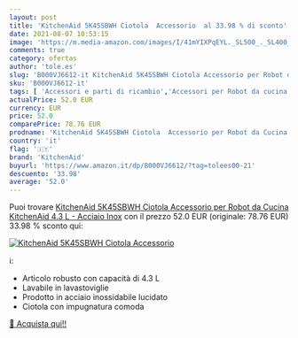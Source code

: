 ```yaml
---
layout: post
title: 'KitchenAid 5K45SBWH Ciotola  Accessorio  al 33.98 % di sconto'
date: 2021-08-07 10:53:15
image: 'https://m.media-amazon.com/images/I/41mYIXPqEYL._SL500_._SL400_.jpg'
comments: true
category: ofertas
author: 'tole.es'
slug: 'B000VJ6612-it KitchenAid 5K45SBWH Ciotola Accessorio per Robot da Cucina...'
sku: 'B000VJ6612-it'
tags: [ 'Accessori e parti di ricambio','Accessori per Robot da cucina','Casa e cucina','Elettrodomestici','kitchenaid', ]
actualPrice: 52.0 EUR
currency: EUR
price: 52.0
comparePrice: 78.76 EUR
prodname: 'KitchenAid 5K45SBWH Ciotola  Accessorio per Robot da Cucina KitchenAid  4.3 L - Acciaio Inox'
country: 'it'
flag: '🇮🇹'
brand: 'KitchenAid'
buyurl: 'https://www.amazon.it/dp/B000VJ6612/?tag=tolees00-21'
descuento: '33.98'
average: '52.0'
---
```


Puoi trovare [KitchenAid 5K45SBWH Ciotola  Accessorio per Robot da Cucina KitchenAid  4.3 L - Acciaio Inox](https://www.amazon.it/dp/B000VJ6612/?tag=tolees00-21) con il prezzo 52.0 EUR (originale: 78.76 EUR) 33.98 % sconto qui:

[![KitchenAid 5K45SBWH Ciotola  Accessorio ](https://m.media-amazon.com/images/I/41mYIXPqEYL._SL500_._SL400_.jpg)](https://www.amazon.it/dp/B000VJ6612/?tag=tolees00-21)

ℹ️:

- Articolo robusto con capacità di 4.3 L
- Lavabile in lavastoviglie
- Prodotto in acciaio inossidabile lucidato
- Ciotola con impugnatura comoda

[🛒 Acquista qui!!](https://www.amazon.it/dp/B000VJ6612/?tag=tolees00-21)
